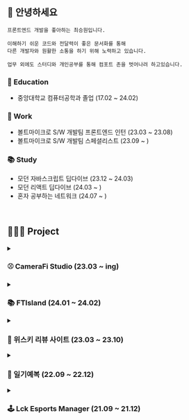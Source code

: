 ## 🫠 안녕하세요
```
프론트엔드 개발을 좋아하는 최승원입니다.

이해하기 쉬운 코드와 전달력이 좋은 문서화를 통해
다른 개발자와 원활한 소통을 하기 위해 노력하고 있습니다.

업무 외에도 스터디와 개인공부를 통해 컴포트 존을 벗어나려 하고있습니다.
```


### 🌱 Education

- 중앙대학교 컴퓨터공학과 졸업 (17.02 ~ 24.02)


### 💼 Work

- 볼트마이크로 S/W 개발팀 프론트엔드 인턴 (23.03 ~ 23.08)
- 볼트마이크로 S/W 개발팀 스페셜리스트 (23.09 ~ )


### 📚 Study

- 모던 자바스크립트 딥다이브 (23.12 ~ 24.03)
- 모던 리액트 딥다이브 (24.03 ~ )
- 혼자 공부하는 네트워크 (24.07 ~ )

<br/>

## 👨🏻‍💻 Project

<details><summary><h3>⚾️ CameraFi Studio (23.03 ~ ing)</h3></summary>

아마추어 스포츠 중계 및 공유 플랫폼

> 경기를 중계하고 공유함에 있어 스코어보드와 경기기록, 하이라이트 등의 기능을 지원한다. <br/> 커스텀하여 본인만의 방송을 꾸밀 수 있다. <br/> 이벤트 기능을 활용하면 대회 소식을 보다 자세히 알릴 수 있다.
>
> _#nextjs_ _#mui_ _#gcp_ _#jira_

</details>

<details><summary><h3>📚 FTIsland (24.01 ~ 24.02)</h3></summary>

다문화 가정을 위한 이중 언어 그림책 사이트

> 유일한 단점이 저작권으로 인한 컨텐츠 부족인, 무한한 가능성을 가진 그림책<br/>TTS를 지원하여 언어학습까지 가능하다.<br/>현재 한국어, 영어, 일본어, 중국어를 지원한다.
>
> _#next-translate_ _#tts_ _#nextjs_ 

</details>

<details><summary><h3>🥂 위스키 리뷰 사이트 (23.03 ~ 23.10)</h3></summary>

D사이트의 와인/위스키 리뷰를 쉽게 검색할 수 있고 나만의 리뷰 카드를 만들 수 있는 사이트

> Nose, Palate, Finish로 나누어 위스키와의 시간을 기록한다. <br/> 많이 미숙한데 매일 몇십명이 꾸준히 찾는 서비스 <br/> 위스키를 선물하고 싶을때 무엇이 좋을지 여기에 검색해보자
>
> _#pwa_ _#react_ _#zustand_ _#mui_

</details>

<details><summary><h3>👕 일기예복 (22.09 ~ 22.12)</h3></summary>

바쁜 현대인을 위한 날씨별 옷 추천 앱

> 사람은 같은 실수를 반복한다.<br/> 그래서 과거 자신의 선택을 볼 수 있게 하였다. <br/> 비슷한 날씨의 본인의 선택을 보면서 더 나은 선택을 할 수 있도록 돕는다.
>
> _#dart_ _#flutter_ _#firebase_

</details>

<details><summary><h3>🕹️ Lck Esports Manager (21.09 ~ 21.12)</h3></summary>

롤 기반 턴제 웹 게임

> 게임을 통해 얻은 재화로 선수단을 꾸려서 나만의 팀을 만들 수 있다. <br/> 화려한 시각적 요소와 애니메이션, 배경 음악까지 몰입적인 요소가 가득하다. <br/> 중간에 지루하다 싶으면 현재까지 나의 선택을 기반하여 ai가 빠른 승패를 내준다. <br/> 잘못된 선택을 했었다면 좀 지루하더라도 끝까지 게임을 해보자.
>
> _#css_ _#react_

</details>

<!--
- **CameraFi Studio** (23.03 ~ ing) - 아마추어 스포츠 중계 및 공유 플랫폼
- **FTIsland** (24.01 ~ 24.02) - 다문화 가정을 위한 이중 언어 그림책 사이트
- **위스키 리뷰 사이트** (23.03 ~ 23.10) - D사이트의 와인/위스키 리뷰를 쉽게 검색할 수 있고 나만의 리뷰 카드를 만들 수 있는 사이트
- **일기예복** (22.09 ~ 22.12) - 바쁜 현대인을 위한 날씨별 옷 추천 앱
- **Lck Esports Manager** (21.09 ~ 21.12) - 롤 기반 턴제 웹 게임
-->

